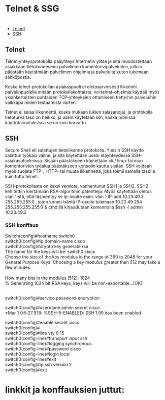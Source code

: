 # Telnet & SSG

# [](#)
  * [Telnet](#Telnet)
  * [SSH](#SSH)

## Telnet
Telnet yhteysprotokolla pääyhteys Internetin ylitse ja sitä muodostettaan asiakkaan tietokoneeseen palvelimen komentorivipalveluihin, jolloin päästään käyttämään palvelimen ohjelmia ja palveluita kuten lukemaan sähköpostia. 

Koska telnet-protokollan asiakaspuoli ei oletusarvoisesti liikennöi palvelinpuolelle mitään protokollakohtaista, voi telnet-ohjelmia käyttää myös yksinkertaisten puhtaiden TCP-yhteyksien ottamiseen tiettyihin palveluihin vaikkapa niiden testaamista varten.

Telnet ei salaa liikennettä, koska mukaan lukien salasanoja), ja protokolla tietoturva taso on heikko, ja usein käytetään ssh, koska monissa käyttötarkoituksissa se on kuin korvattu.

## SSH 
Secure Shell eli salattujen tietoliikenne protokolla. Yleisin SSH käyttö salattun työkalu väline, ja sitä käytettään usein etäyhteydessä SSH-asiakasohjelmissa. Sisään päästäkseen käytettään cli / linux tai muu komentorivien työalua päästäkseen konsolin kautta sisään. SSH voidaan myös suojata FTP-, HTTP- tai muuta liikennettä, joka toimii samalla tasolla kuin tuttu telnet. 

SSH-protokollasta on kaksi versiota, vanhentunut SSH1 ja SSH2. SSH2 kehitettiin kiertämään RSA-algoritmin patentteja. Myös käytettään oletus vlan 1:stä, että täsmentyy se ip-osoite esim. vlan 1 IP-add 10.23.49.3 255.255.255.0 , joten konen isäntä IP-osoite tulemaan 10.23.49.254 255.255.255.255.0 & cmd:llä kirjaudutaan komennolla $ssh -l admin 10.23.49.3

### SSH konffaus

Switch(config)#hostname switch0 <br>
switch0(config)#ip domain-name cisco <br>
switch0(config)#crypto key generate rsa <br>
The name for the keys will be: switch0.cisco <br>
Choose the size of the key modulus in the range of 360 to 2048 for your <br>
</t>  General Purpose Keys. Choosing a key modulus greater than 512 may take a few minutes. <br>
<br>
How many bits in the modulus [512]: 1024 <br>
% Generating 1024 bit RSA keys, keys will be non-exportable...[OK] <br><br>

switch0(config)#service password-encryption <br>

switch0(config)#username admin secret cisco <br>
*Mar 1 0:5:27.978: %SSH-5-ENABLED: SSH 1.99 has been enabled <br>

switch0(config)#enable secret cisco <br>
switch0(config)# <br>
switch0(config)#line vty 0 15 <br>
switch0(config-line)#transport input ssh <br>
switch0(config-line)#logging synchronous <br>
switch0(config-line)#password cisco <br>
switch0(config-line)#login local <br>
switch0(config-line)#exit <br>
switch0(config)#ip ssh version 2 <br>
switch0(config)#exit <br>


# linkkit ja konffauksien juttut:





